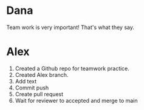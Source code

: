 # Dana

Team work is very important!
That's what they say.

# Alex

1. Created a Github repo for teamwork practice.
2. Created Alex branch.
3. Add text
4. Commit push
5. Create pull request
6. Wait for reviewer to accepted and merge to main
